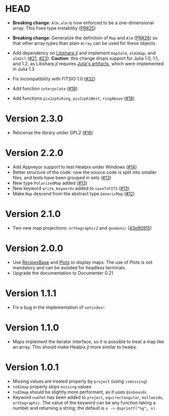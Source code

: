 # HEAD

-   **Breaking change**: `Alm.alm` is now enforced to be a one-dimensional
    array. This fixes type instability ([PR#25](https://github.com/ziotom78/Healpix.jl/pull/25))
    
-   **Breaking change**: Generalize the definition of `Map` and `Alm`
    ([PR#26](https://github.com/ziotom78/Healpix.jl/pull/26)) so that 
    other array types than plain `Array` can be used for these objects.

-   Add dependency on [Libsharp.jl](https://github.com/ziotom78/libsharp.jl)
    and implement `map2alm`, `alm2map`, and `alm2cl`
    ([#21](https://github.com/ziotom78/Healpix.jl/pull/21), 
    [#23](https://github.com/ziotom78/Healpix.jl/pull/23)). **Caution**: this
    change drops support for Julia 1.0, 1.1, and 1.2, as Libsharp.jl requires
    [Julia's artifacts](https://julialang.org/blog/2019/11/artifacts/), which
    were implemented in Julia 1.3.

- Fix incompatibility with FITSIO 1.0
  ([#32](https://github.com/ziotom78/Healpix.jl/pull/32))

- Add function `interpolate`
  ([#19](https://github.com/ziotom78/Healpix.jl/pull/19))

- Add functions `pix2zphiRing`, `pix2zphiNest`, `ringAbove`
  ([#18](https://github.com/ziotom78/Healpix.jl/pull/18))

# Version 2.3.0

- Relicense the library under GPL2
  ([#16](https://github.com/ziotom78/Healpix.jl/pull/16))

# Version 2.2.0

- Add Appveyor support to test Healpix under Windows
  ([#14](https://github.com/ziotom78/Healpix.jl/pull/14))
- Better structure of the code: now the source code is split into
  smaller files, and tests have been grouped in sets
  ([#13](https://github.com/ziotom78/Healpix.jl/pull/13))
- New type `PolarizedMap` added ([#13](https://github.com/ziotom78/Healpix.jl/pull/13))
- New keyword `write_keywords` added to `saveToFITS`
  ([#13](https://github.com/ziotom78/Healpix.jl/pull/13))
- Make `Map` descend from the abstract type `GenericMap`
  ([#12](https://github.com/ziotom78/Healpix.jl/pull/12))

# Version 2.1.0

- Two new map projections: `orthographic2` and `gnomonic` ([43e90915](https://github.com/ziotom78/Healpix.jl/commit/43e90915dba47577de322970bbc14d58b9830ab5))

# Version 2.0.0

- Use [RecipesBase](https://github.com/JuliaPlots/RecipesBase.jl) and
  [Plots](https://github.com/JuliaPlots/Plots.jl) to display maps. The use of
  Plots is not mandatory and can be avoided for headless terminals.
- Upgrade the documentation to Documenter 0.21

# Version 1.1.1

- Fix a bug in the implementation of `setindex!`

# Version 1.1.0

- Maps implement the iterator interface, so it is possible to treat a
  map like an array. This should make Healpix.jl more similar to healpy.

# Version 1.0.1

- Missing values are treated properly by `project` (using `ismissing`)
- `tod2map` properly skips `missing` values
- `tod2map` should be slightly more performant, as it uses `@inbounds`
- Keyword `numfmt` has been added to `project`, `equirectangular`,
  `mollweide`, `orthographic`. The value of the keyword can be any
  function taking a number and returning a string; the default is `x
  -> @sprintf("%g", x)`.
